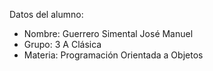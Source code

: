 Datos del alumno:
- Nombre: Guerrero Simental José Manuel  
- Grupo: 3 A Clásica
- Materia: Programación Orientada a Objetos  
